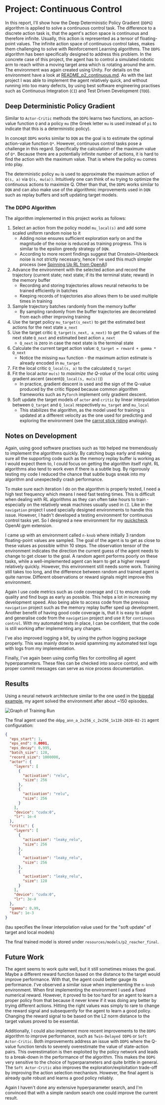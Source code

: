 # Project: Continuous Control

In this report, I'll show how the Deep Deterministic Policy Gradient (`DDPG`) algorithm is applied to solve a continuous control task. The difference to a discrete action task is, that the agent's action space is continuous and therefore infinite. Usually, this action is represented as a tensor of floating-point values. The infinite action space of continuous control takes, makes them challenging to solve with Reinforcement Learning algorithms. The `DDPG` algorithm has been specifically designed to address this problem. In the concrete case of this project, the agent has to control a simulated robotic arm to reach within a moving target area which is rotating around the arm. The environment was again created using Unity. For details on the environment have a look at [README_p2_continuous.md](README_p2_continuous.md). As with the last project I was able to implement the agent relatively quick, and without running into too many defects, by using best software engineering practises such as Continuous Integration (`CI`) and Test Driven Development (`TDD`).

## Deep Deterministic Policy Gradient
Similar to `Actor-Critic` methods the `DDPG` learns two functions, an action-value function `Q` and a policy `mu` (the Greek letter `mu` is used instead of `pi` to indicate that this is a deterministic policy). 

In concept `DDPG` works similar to `DQN` as the goal is to estimate the optimal action-value function `Q*`. However, continuous control tasks pose a challenge in this regard. Specifically the calculation of the maximum value of `Q*`. Because there are a potentially infinite number of actions, it is hard to find the action with the maximum value. That is where the policy `mu` comes into play.

The deterministic policy `mu` is used to approximate the maximum action of `Q(s, a)` via `Q(s, mu(a))`. Intuitively one can think of `mu` trying to optimize the continuous actions to maximize Q. Other than that, the `DDPG` works similar to `DQN` and can also make use of the algorithmic improvements used in `DQN` such as replay buffers and soft updating target models.

### The DDPG Algorithm
The algorithm implemented in this project works as follows:

1) Select an action from the policy model `mu_local(s)` and add some scaled uniform random noise to it
    - Adding noise ensures sufficient exploration early on and the magnitude of the noise is reduced as training progress. This is similar to the epsilon greedy strategy of `DQN`. 
    - According to more recent findings suggest that Ornstein–Uhlenbeck noise is not strictly necessary, hence I've used this much simpler process (see [Spinning Up RL from OpenAI](https://spinningup.openai.com/en/latest/algorithms/ddpg.html))
2) Advance the environment with the selected action and record the trajectory (current state; next state; if its the terminal state; reward) in the memory buffer
    - Recording and storing trajectories allows neural networks to be trained efficiently in batches
    - Keeping records of trajectories also allows them to be used multiple times in training
3) Sample trajectory batches randomly from the memory buffer
    - By sampling randomly from the buffer trajectories are decorrelated from each other improving training
4) Use the target policy `mu_target(s_next)` to get the estimated best actions for the next state `a_next`
5) Use the target critic `Q_target(s_next, a_next)` to get the Q values of the next state `Q_next` and estimated best action `a_next`
    - `Q_next` is zero in case the next state is the terminal state 
6) Calculate the current target action value: `Q_target = reward + gamma * Q_next`
    - Notice the missing `max` function - the maximum action estimate is already encoded in `mu_target`
7) Fit the local critic `Q_local(s, a)` to the calculated `Q_target`
8) Fit the local actor `mu(s)` to _maximize the Q-value_ of the local critic using gradient ascent (ascent(`Q_local(s, mu(s))`))
    - In practice, gradient descent is used and the sign of the Q-value produced by the critic flipped because common algorithm frameworks such as `PyTorch` implement only gradient descent.
9) Soft update the target models of `actor` and `critic` by linear interpolation between `Q_target` and `Q_local` respectively `mu_target` and `mu_local`
    - This stabilizes the algorithm, as the model used for training is updated at a different velocity as the one used for predicting and exploring the environment (see the [carrot stick riding](https://www.youtube.com/watch?v=-PVFBGN_zoM) analogy).

## Notes on Development
Again, using good software practises such as `TDD` helped me tremendously to implement the algorithms quickly. By catching bugs early and making sure all the supporting code such as the memory replay buffer is working as I would expect them to, I could focus on getting the algorithm itself right. RL algorithms also tend to work even if there is a subtle bug. By rigorously testing my code I reduced the chance that subtle bugs sneak into my algorithm and unexpectedly crash performance. 

To make sure each iteration I do on the algorithm is properly tested, I need a high test frequency which means I need fast testing times. This is difficult when dealing with RL algorithms as they can often take hours to train - especially on the relatively weak machines usually used in `CI`. Like in the `navigation` project I used specially designed environments to handle this issue. However, I hadn't developed a testing environment for continuous control tasks yet. So I designed a new environment for my [quickcheck](https://github.com/SwamyDev/gym-quickcheck) OpenAI gym extension.

I came up with an environment called `n-knob` where initially 3 random floating-point values are sampled. The goal of the agent is to get as close to these values as possible within 10 steps. The observation tensor of the environment indicates the direction the current guess of the agent needs to change to get closer to the goal. A random agent performs poorly on these tasks, while a well-implemented agent can learn to get a higher reward relatively quickly. However, this environment still needs some work. Training still takes too long, and the difference between random and trained agent is quite narrow. Different observations or reward signals might improve this environment.

Again I use code metrics such as code coverage and `CI` to ensure code quality and find bugs as early as possible. This helps a lot in increasing my development speed. Also being able to access code from the previous `navigation` project such as the memory replay buffer sped up development. Another benefit of having good code coverage is, that it is easy to adapt and generalise code from the `navigation` project and use it for `continuous control`. With my automated tests in place, I can be confident, that the code is still working after implementing any changes.

I've also improved logging a bit, by using the python logging package properly. This was mainly done to avoid spamming my automated test logs with logs from my implementation.
 
Finally, I've again been using config files for controlling all agent hyperparameters. These files can be checked into source control, and with proper commit messages can serve as nice process documentation.

## Results
Using a neural network architecture similar to the one used in the [bipedal example](https://github.com/udacity/deep-reinforcement-learning/blob/master/ddpg-bipedal/model.py), my agent solved the environment after about ~150 episodes. 

![Graph of Training Run](../resources/images/ddpg_training.png)

The final agent used the `ddpg_ann_a_2x256_c_2x256_1x128-2020-02-21` agent configuration:
```json
{
  "eps_start": 1,
  "eps_end": 0.0001,
  "eps_decay": 0.995,
  "batch_size": 128,
  "record_size": 1000000,
  "actor": {
    "layers": [
      {
        "activation": "relu",
        "size": 256
      },
      {
        "activation": "relu",
        "size": 256
      }
    ],
    "device": "cuda:0",
    "lr": 1e-4
  },
  "critic": {
    "layers": [
      {
        "activation": "leaky_relu",
        "size": 256
      },
      {
        "activation": "leaky_relu",
        "size": 256
      },
      {
        "activation": "leaky_relu",
        "size": 128
      }
    ],
    "device": "cuda:0",
    "lr": 3e-4
  },
  "gamma": 0.99,
  "tau": 1e-3
}
```
(tau specifies the linear interpolation value used for the "soft update" of target and local models)

The final trained model is stored under `resources/models/p2_reacher_final`.

## Future Work
The agent seems to work quite well, but it still sometimes misses the goal. Maybe a different reward function based on the distance to the target would improve performance. With that, the agent could better gauge its performance. I've observed a similar issue when implementing the `n-knob` environment. When first implementing the environment I used a fixed numerical reward. However, it proved to be too hard for an agent to learn a proper policy from that because it never knew if it was doing any better by trying different actions. Hitting the right values was simply to rare to change the reward signal and subsequently for the agent to learn a good policy. Changing the reward signal to be based on the L2 norm distance to the target values proved to be essential.

Additionally, I could also implement more recent improvements to the `DDPG` algorithm to improve performance, such as `Twin-Delayed DDPG` or `Soft Actor-Critic`. Both improvements address an issue with `DDPG` where the Q-value function tends to severely overestimate the value of state-action pairs. This overestimation is then exploited by the policy network and leads to a break-down in the performance of the algorithm. This makes the `DDPG` very sensitive to the choice of hyperparameters and quite brittle in general. The `Soft Actor-Critic` also improves the exploration/exploitation trade-off by improving the action selection mechanism. However, the final agent is already quite robust and learns a good policy reliably. 

Again I haven't done any extensive hyperparameter search, and I'm convinced that with a simple random search one could improve the current result.
